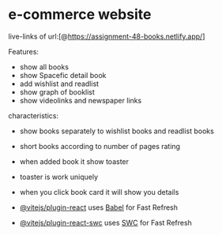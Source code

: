 # e-commerce website

live-links of url:[@https://assignment-48-books.netlify.app/]

Features:
- show all books
- show Spacefic detail book
- add wishlist and readlist
- show graph of booklist
- show videolinks and newspaper links

characteristics:
- show books separately to wishlist books and readlist books
- short books according to number of pages rating
- when added book it show toaster
- toaster is work uniquely
- when you click book card it will show you details


- [@vitejs/plugin-react](https://github.com/vitejs/vite-plugin-react/blob/main/packages/plugin-react/README.md) uses [Babel](https://babeljs.io/) for Fast Refresh
- [@vitejs/plugin-react-swc](https://github.com/vitejs/vite-plugin-react-swc) uses [SWC](https://swc.rs/) for Fast Refresh


